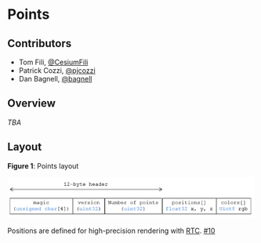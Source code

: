 # Points

## Contributors

* Tom Fili, [@CesiumFili](https://twitter.com/CesiumFili)
* Patrick Cozzi, [@pjcozzi](https://twitter.com/pjcozzi)
* Dan Bagnell, [@bagnell](https://github.com/bagnell)

## Overview

_TBA_

## Layout

**Figure 1**: Points layout

![](figures/layout.png)

Positions are defined for high-precision rendering with [RTC](http://blogs.agi.com/insight3d/index.php/2008/09/03/precisions-precisions/). [#10](https://github.com/AnalyticalGraphicsInc/3d-tiles/issues/10)
